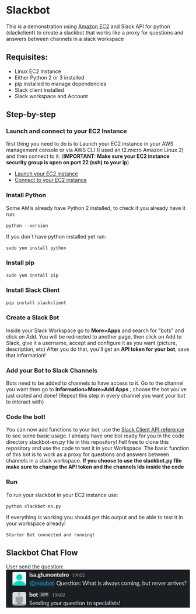 # Slackbot
This is a demonstration using [Amazon EC2](https://docs.aws.amazon.com/pt_br/AWSEC2/latest/UserGuide/concepts.html) and Slack API for python (slackclient) to create a slackbot that works like a proxy for questions and answers between channels in a slack workspace
## Requisites:
- Linux EC2 Instance
- Either Python 2 or 3 installed
- pip installed to manage dependencies 
- Slack client installed 
- Slack workspace and Account 

## Step-by-step
### Launch and connect to your EC2 Instance
first thing you need to do is to Launch your EC2 instance in your AWS management console or via AWS CLI (I used an t2.micro Amazon Linux 2) and then connect to it. (**IMPORTANT: Make sure your EC2 instance security group is open on port 22 (ssh) to your ip**)
- [Launch your EC2 instance](https://docs.aws.amazon.com/quickstarts/latest/vmlaunch/step-1-launch-instance.html) 
- [Connect to your EC2 instance](https://docs.aws.amazon.com/quickstarts/latest/vmlaunch/step-2-connect-to-instance.html)
### Install Python 
Some AMIs already have Python 2 installed, to check if you already have it run:
```
python --version
```
If you don´t have python installed yet run: 
```
sudo yum install python 
```
### Install pip 
```
sudo yum install pip
```
### Install Slack Client 
```
pip install slackclient
```
### Create a Slack Bot 
Inside your Slack Workspace go to **More>Apps** and search for "bots" and click on Add. You will be redirected to another page, then click on Add to Slack, give it a username, accept and configure it as you want (picture, description, etc) 
After you do that, you´ll get an **API token for your bot**, save that information! 
### Add your Bot to Slack Channels
Bots need to be added to channels to have access to it. Go to the channel you want then go to **Information>More>Add Apps** , choose the bot you´ve just crated and done! (Repeat this step in every channel you want your bot to interact with)
### Code the bot!
You can now add functions to your bot, use the [Slack Client API reference](https://pypi.org/project/slackclient/1.0.7/) to see some basic usage. I already have one bot ready for you in the code directory slackbot-en.py file in this repository! Fell free to clone this repository and use the code to test it in your Workspace. The basic function of this bot is to work as a proxy for questions and answers between channels in a slack workspace. **If you choose to use the slackbot.py file make sure to change the API token and the channels Ids inside the code** 
### Run 
To run your slackbot in your EC2 instance use:
```
python slackbot-en.py
```
If everything is working you should get this output and be able to test it in your workspace already!
```
Starter Bot connected and running!
```

## Slackbot Chat Flow

User send the question:
![Imagem 1](/images/img01.PNG?raw=true "Title")

